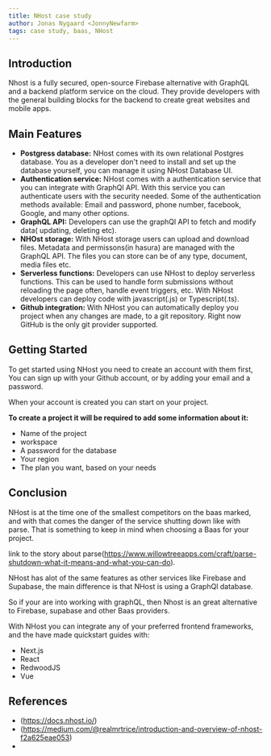 ```yaml
---
title: NHost case study
author: Jonas Nygaard <JonnyNewfarm>
tags: case study, baas, NHost
---
```


## Introduction

Nhost is a fully secured, open-source Firebase alternative with GraphQL and a backend platform service on the cloud. They provide developers with the general building blocks for the backend to create great websites and mobile apps.

## Main Features

- **Postgress database:** NHost comes with its own relational Postgres database.
  You as a developer don't need to install and set up the database yourself, you can manage it using NHost Database UI.
- **Authentication service:** NHost comes with a authentication service that you can integrate with GraphQl API. With this service you can authenticate users with the security needed. Some of the authentication methods available: Email and password, phone number, facebook, Google, and many other options.
- **GraphQL API:** Developers can use the graphQl API to fetch and modify data( updating, deleting etc).
- **NHOst storage:** With NHost storage users can upload and download files. Metadata and permissons(in hasura) are managed with the GraphQL API.
  The files you can store can be of any type, document, media files etc.
- **Serverless functions:** Developers can use NHost to deploy serverless functions. This can be used to handle form submissions without reloading the page often, handle event triggers, etc.
  With NHost developers can deploy code with javascript(.js) or Typescript(.ts).
- **Github integration:** With NHost you can automatically deploy you project when any changes are made, to a git repository. Right now GitHub is the only git provider supported.

## Getting Started

To get started using NHost you need to create an account with them first, You can sign up with your Github account, or by adding your email and a password.

When your account is created you can start on your project.

**To create a project it will be required to add some information about it:**

- Name of the project
- workspace
- A password for the database
- Your region
- The plan you want, based on your needs

## Conclusion

NHost is at the time one of the smallest competitors on the baas marked, and with that comes the danger of the service shutting down like with parse. That is something to keep in mind when choosing a Baas for your project.

link to the story about parse(https://www.willowtreeapps.com/craft/parse-shutdown-what-it-means-and-what-you-can-do).

NHost has alot of the same features as other services like Firebase and Supabase, the main difference is that NHost is using a GraphQl database.

So if your are into working with graphQL, then Nhost is an great alternative to Firebase, supabase and other Baas providers.

With NHost you can integrate any of your preferred frontend frameworks, and the have made quickstart guides with:

- Next.js
- React
- RedwoodJS
- Vue

## References

- (https://docs.nhost.io/)
- (https://medium.com/@realmrtrice/introduction-and-overview-of-nhost-f2a625eae053)
-
